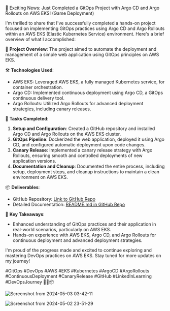 🚀 Exciting News: Just Completed a GitOps Project with Argo CD and Argo Rollouts on AWS EKS! (Game Deployment)

I'm thrilled to share that I've successfully completed a hands-on project focused on implementing GitOps practices using Argo CD and Argo Rollouts within an AWS EKS (Elastic Kubernetes Service) environment. Here's a brief overview of what I accomplished:

🔧 **Project Overview**: The project aimed to automate the deployment and management of a simple web application using GitOps principles on AWS EKS.

🛠️ **Technologies Used**:
- AWS EKS: Leveraged AWS EKS, a fully managed Kubernetes service, for container orchestration.
- Argo CD: Implemented continuous deployment using Argo CD, a GitOps continuous delivery tool.
- Argo Rollouts: Utilized Argo Rollouts for advanced deployment strategies, including canary releases.

📝 **Tasks Completed**:
1. **Setup and Configuration**: Created a GitHub repository and installed Argo CD and Argo Rollouts on the AWS EKS cluster.
2. **GitOps Pipeline**: Dockerized the web application, deployed it using Argo CD, and configured automatic deployment upon code changes.
3. **Canary Release**: Implemented a canary release strategy with Argo Rollouts, ensuring smooth and controlled deployments of new application versions.
4. **Documentation and Cleanup**: Documented the entire process, including setup, deployment steps, and cleanup instructions to maintain a clean environment on AWS EKS.

📦 **Deliverables**:
- GitHub Repository: [Link to GitHub Repo](https://github.com/RISHIT2070/tetriswa)
- Detailed Documentation: [README.md in GitHub Repo](https://github.com/RISHIT2070/tetriswa/blob/main/README.md)

🌟 **Key Takeaways**:
- Enhanced understanding of GitOps practices and their application in real-world scenarios, particularly on AWS EKS.
- Hands-on experience with AWS EKS, Argo CD, and Argo Rollouts for continuous deployment and advanced deployment strategies.

I'm proud of the progress made and excited to continue exploring and mastering DevOps practices on AWS EKS. Stay tuned for more updates on my journey!

#GitOps #DevOps #AWS #EKS #Kubernetes #ArgoCD #ArgoRollouts #ContinuousDeployment #CanaryRelease #GitHub #LinkedInLearning #DevOpsJourney 🚀🔧📦

![Screenshot from 2024-05-03 03-42-11](https://github.com/RISHIT2070/tetriswa/assets/95566422/49f4fafd-0d11-4943-87b0-cb8d90b96f1d)

![Screenshot from 2024-05-02 23-51-29](https://github.com/RISHIT2070/tetriswa/assets/95566422/aedcee0b-b48f-44a7-a8c1-0fd9c7bc4a46)

